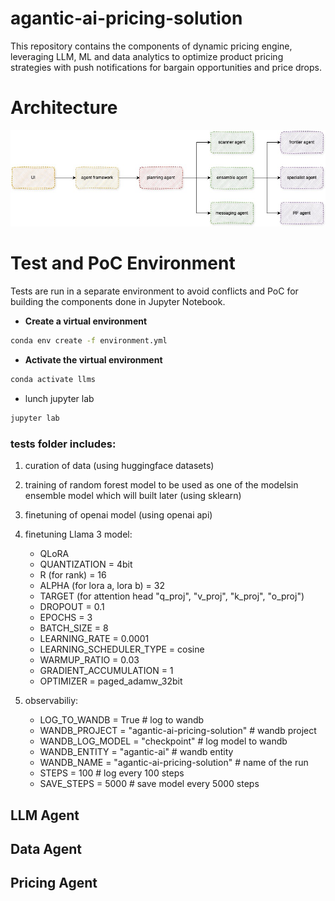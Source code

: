 # agantic-ai-pricing-solution
This repository contains the components of dynamic pricing engine, leveraging LLM, ML and data analytics to optimize product pricing strategies with push notifications for bargain opportunities and price drops.

# Architecture

![Architecture](images/architecture.jpg)

# Test and PoC Environment

Tests are run in a separate environment to avoid conflicts and PoC for building the components done in Jupyter Notebook.

- **Create a virtual environment**

```bash
conda env create -f environment.yml 
```


- **Activate the virtual environment**

```bash
conda activate llms
```

- lunch jupyter lab

```bash
jupyter lab
```
### tests folder includes:

1. curation of data (using huggingface datasets)

2. training of random forest model to be used as one of the modelsin ensemble model which will built later (using sklearn)

3. finetuning of openai model (using openai api)

4. finetuning Llama 3 model:
    - QLoRA
    - QUANTIZATION = 4bit
    - R (for rank) = 16
    - ALPHA (for lora a, lora b) = 32
    - TARGET (for attention head "q_proj", "v_proj", "k_proj", "o_proj")
    - DROPOUT = 0.1
    - EPOCHS = 3
    - BATCH_SIZE = 8
    - LEARNING_RATE = 0.0001
    - LEARNING_SCHEDULER_TYPE = cosine
    - WARMUP_RATIO = 0.03
    - GRADIENT_ACCUMULATION = 1
    - OPTIMIZER = paged_adamw_32bit

4. observabiliy:
    - LOG_TO_WANDB = True # log to wandb
    - WANDB_PROJECT = "agantic-ai-pricing-solution" # wandb project
    - WANDB_LOG_MODEL = "checkpoint" # log model to wandb
    - WANDB_ENTITY = "agantic-ai" # wandb entity
    - WANDB_NAME = "agantic-ai-pricing-solution" # name of the run
    - STEPS = 100 # log every 100 steps
    - SAVE_STEPS = 5000 # save model every 5000 steps

## LLM Agent

## Data Agent

## Pricing Agent